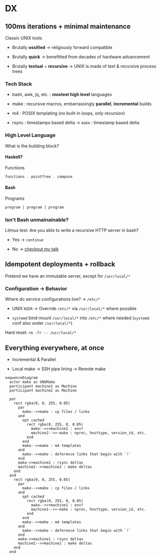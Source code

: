 # DX

## 100ms iterations + minimal maintenance

Classic UNIX tools

- Brutally **ossified** → religiously forward compatible

- Brutally **quick** → benefitted from decades of hardware advancement

- Brutally **textual** + **recursive** → UNIX is made of text & recursive process trees

### Tech Stack

- bash, awk, jq, etc. : **mostest high level** languages

- make : recursive macros, embarrassingly **parallel**, **incremental** builds

- m4 : POSIX templating (no built-in loops, only recursion)

- rsync : timestamps based delta → `make` : timestamp based delta

### High Level Language

What is the building block?

#### Haskell?

Functions

```haskell
functions . pointfree . compose
```

#### Bash

Programs

```bash
program | program | program
```

### Isn't Bash unmainainable?

Litmus test: Are you able to write a recursive HTTP server in bash?

- Yes → `continue`

- No → [checkout my talk](https://github.com/ms-jpq/defcon604-2023/tree/main)

## Idempotent deployments + rollback

Pretend we have an immutable server, except for `/usr/local/*`

### Configuration → Behavior

Where do service configurations live? → `/etc/*`

- UNIX `HIER` → Override `/etc/*` via `/usr/local/*` where possible

- `systemd` bind mount `/usr/local/*` into `/etc/*` where needed (`systemd` conf also under `/usr/local/*`)

Hard reset: `rm -fr -- /usr/local/*`

## Everything everywhere, at once

- Incremental & Parallel

- Local make → SSH pipe lining → Remote make

```mermaid
sequenceDiagram
  actor make as GNUMake
  participant machine1 as Machine
  participant machine2 as Machine

  par
    rect rgba(0, 0, 255, 0.05)
      par
        make-->>make : cp files / links
      and
        opt cached
          rect rgba(0, 255, 0, 0.05)
            make-->>+machine2 : env?
            machine2-->>-make : nproc, hosttype, version_id, etc.
          end
        end
        make-->>make : m4 templates
      and
        make-->>make : deference links that begin with `!`
      end
      make->>machine2 : rsync deltas
      machine2-->>machine2 : make deltas
    end
  and
    rect rgba(0, 0, 255, 0.05)
      par
        make-->>make : cp files / links
      and
        opt cached
          rect rgba(0, 255, 0, 0.05)
            make-->>+machine1 : env?
            machine1-->>-make : nproc, hosttype, version_id, etc.
          end
        end
        make-->>make : m4 templates
      and
        make-->>make : deference links that begin with `!`
      end
      make->>machine1 : rsync deltas
      machine1-->>machine1 : make deltas
    end
  end
```
